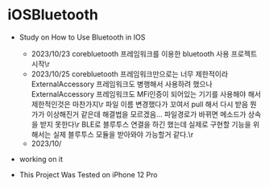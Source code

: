 # iOSBluetooth


- Study on How to Use Bluetooth in IOS
 
    - 2023/10/23 corebluetooth 프레임워크를 이용한 bluetooth 사용 프로젝트 시작\r
    - 2023/10/25 corebluetooth 프레임워크만으로는 너무 제한적이라 ExternalAccessory 프레임워크도 병행해서 사용하려 했으나 ExternalAccessory 프레임워크도 MFi인증이 되어있는 기기를 사용해야 해서 제한적인것은 마찬가지\r
                파일 이름 변경했다가 꼬여서 pull 해서 다시 받음 뭔가가 이상해진거 같은데 해결법을 모르겠음... 파일경로가 바뀌면 메소드가 상속을 받지 못한다\r
                BLE로 블루투스 연결을 하긴 했는데 실제로 구현할 기능을 위해서는 실제 블루투스 모듈을 받아와야 가능할거 같다.\r
    - 2023/10/
 
- working on it
- This Project Was Tested on iPhone 12 Pro
